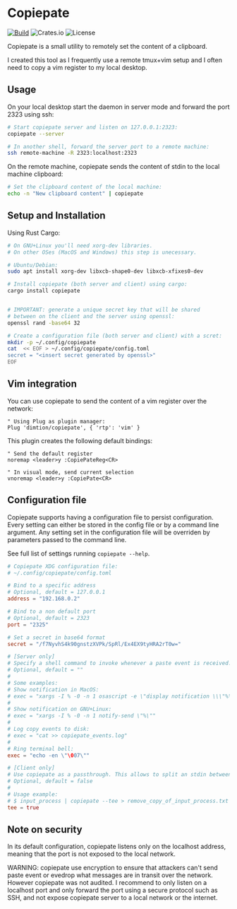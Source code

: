 # Copiepate

[![Build](https://github.com/dimtion/copiepate/actions/workflows/build.yml/badge.svg)](https://github.com/dimtion/copiepate/actions/workflows/build.yml)
![Crates.io](https://img.shields.io/crates/v/copiepate)
![License](https://img.shields.io/github/license/dimtion/copiepate)

Copiepate is a small utility to remotely set the content of a clipboard.

I created this tool as I frequently use a remote tmux+vim setup and I often
need to copy a vim register to my local desktop.

## Usage

On your local desktop start the daemon in server mode and forward the port 2323
using ssh:

```bash
# Start copiepate server and listen on 127.0.0.1:2323:
copiepate --server

# In another shell, forward the server port to a remote machine:
ssh remote-machine -R 2323:localhost:2323
```

On the remote machine, copiepate sends the content of stdin to the local
machine clipboard:
```bash
# Set the clipboard content of the local machine:
echo -n "New clipboard content" | copiepate
```

## Setup and Installation

Using Rust Cargo:
```bash
# On GNU+Linux you'll need xorg-dev libraries.
# On other OSes (MacOS and Windows) this step is unecessary.

# Ubuntu/Debian:
sudo apt install xorg-dev libxcb-shape0-dev libxcb-xfixes0-dev

# Install copiepate (both server and client) using cargo:
cargo install copiepate


# IMPORTANT: generate a unique secret key that will be shared
# between on the client and the server using openssl:
openssl rand -base64 32

# Create a configuration file (both server and client) with a scret:
mkdir -p ~/.config/copiepate
cat  << EOF > ~/.config/copiepate/config.toml
secret = "<insert secret generated by openssl>"
EOF
```

## Vim integration

You can use copiepate to send the content of a vim register over the network:
```vim
" Using Plug as plugin manager:
Plug 'dimtion/copiepate', { 'rtp': 'vim' }
```

This plugin creates the following default bindings:
```vim
" Send the default register
noremap <leader>y :CopiePateReg<CR>

" In visual mode, send current selection
vnoremap <leader>y :CopiePate<CR>
```

## Configuration file

Copiepate supports having a configuration file to persist configuration.
Every setting can either be stored in the config file or by a command line argument.
Any setting set in the configuration file will be overriden by parameters passed
 to the command line.

 See full list of settings running  `copiepate --help`.

```toml
# Copiepate XDG configuration file:
# ~/.config/copiepate/config.toml

# Bind to a specific address
# Optional, default = 127.0.0.1
address = "192.168.0.2"

# Bind to a non default port
# Optional, default = 2323
port = "2325"

# Set a secret in base64 format
secret = "/f7NyvhS4k90gnstzXVPk/SpRl/Ex4EX9tyHRA2rT0w="

# [Server only]
# Specify a shell command to invoke whenever a paste event is received.
# Optional, default = ""
#
# Some examples:
# Show notification in MacOS:
# exec = "xargs -I % -0 -n 1 osascript -e \"display notification \\\"%\\\" with title \\\"Copiepate\\\"\""
#
# Show notification on GNU+Linux:
# exec = "xargs -I % -0 -n 1 notify-send \"%\""
#
# Log copy events to disk:
# exec = "cat >> copiepate_events.log"
#
# Ring terminal bell:
exec = "echo -en \"\007\""

# [Client only]
# Use copiepate as a passthrough. This allows to split an stdin between the send event and stdout.
# Optional, default = false
#
# Usage example:
# $ input_process | copiepate --tee > remove_copy_of_input_process.txt
tee = true
```

## Note on security

In its default configuration, copiepate listens only on the localhost address,
meaning that the port is not exposed to the local network.

WARNING: copiepate use encryption to ensure that attackers can't send paste event
or evedrop what messages are in transit over the network. However copiepate was
not audited. I recommend to only listen on a localhost port and only forward the port
using a secure protocol such as SSH, and not expose copiepate server to a local
 network or the internet.
